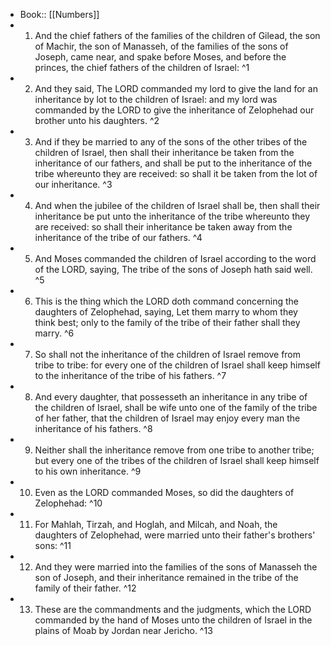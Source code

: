 - Book:: [[Numbers]]
- 1. And the chief fathers of the families of the children of Gilead, the son of Machir, the son of Manasseh, of the families of the sons of Joseph, came near, and spake before Moses, and before the princes, the chief fathers of the children of Israel: ^1
- 2. And they said, The LORD commanded my lord to give the land for an inheritance by lot to the children of Israel: and my lord was commanded by the LORD to give the inheritance of Zelophehad our brother unto his daughters. ^2
- 3. And if they be married to any of the sons of the other tribes of the children of Israel, then shall their inheritance be taken from the inheritance of our fathers, and shall be put to the inheritance of the tribe whereunto they are received: so shall it be taken from the lot of our inheritance. ^3
- 4. And when the jubilee of the children of Israel shall be, then shall their inheritance be put unto the inheritance of the tribe whereunto they are received: so shall their inheritance be taken away from the inheritance of the tribe of our fathers. ^4
- 5. And Moses commanded the children of Israel according to the word of the LORD, saying, The tribe of the sons of Joseph hath said well. ^5
- 6. This is the thing which the LORD doth command concerning the daughters of Zelophehad, saying, Let them marry to whom they think best; only to the family of the tribe of their father shall they marry. ^6
- 7. So shall not the inheritance of the children of Israel remove from tribe to tribe: for every one of the children of Israel shall keep himself to the inheritance of the tribe of his fathers. ^7
- 8. And every daughter, that possesseth an inheritance in any tribe of the children of Israel, shall be wife unto one of the family of the tribe of her father, that the children of Israel may enjoy every man the inheritance of his fathers. ^8
- 9. Neither shall the inheritance remove from one tribe to another tribe; but every one of the tribes of the children of Israel shall keep himself to his own inheritance. ^9
- 10. Even as the LORD commanded Moses, so did the daughters of Zelophehad: ^10
- 11. For Mahlah, Tirzah, and Hoglah, and Milcah, and Noah, the daughters of Zelophehad, were married unto their father's brothers' sons: ^11
- 12. And they were married into the families of the sons of Manasseh the son of Joseph, and their inheritance remained in the tribe of the family of their father. ^12
- 13. These are the commandments and the judgments, which the LORD commanded by the hand of Moses unto the children of Israel in the plains of Moab by Jordan near Jericho. ^13
